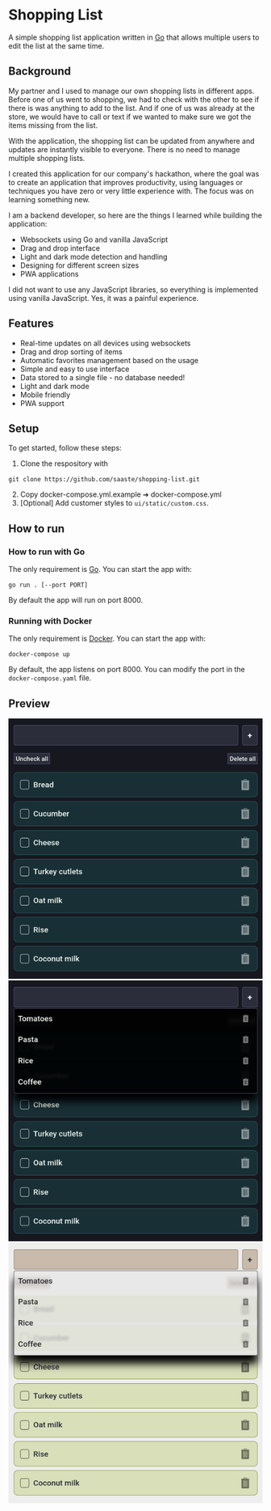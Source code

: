 # Shopping List

A simple shopping list application written in [Go](https://go.dev/) that allows multiple users to edit the list at the same time.

## Background
My partner and I used to manage our own shopping lists in different apps. Before one of us went to shopping, we had to check with the other to see if there is was anything to add to the list. And if one of us was already at the store, we would have to call or text if we wanted to make sure we got the items missing from the list.

With the application, the shopping list can be updated from anywhere and updates are instantly visible to everyone. There is no need to manage multiple shopping lists.

I created this application for our company's hackathon, where the goal was to create an application that improves productivity, using languages or techniques you have zero or very little experience with. The focus was on learning something new.

I am a backend developer, so here are the things I learned while building the application:
- Websockets using Go and vanilla JavaScript
- Drag and drop interface
- Light and dark mode detection and handling
- Designing for different screen sizes
- PWA applications

I did not want to use any JavaScript libraries, so everything is implemented using vanilla JavaScript. Yes, it was a painful experience.

## Features
- Real-time updates on all devices using websockets
- Drag and drop sorting of items
- Automatic favorites management based on the usage
- Simple and easy to use interface
- Data stored to a single file - no database needed!
- Light and dark mode
- Mobile friendly
- PWA support

## Setup
To get started, follow these steps:
1. Clone the respository with
```
git clone https://github.com/saaste/shopping-list.git
```
2. Copy docker-compose.yml.example ➔ docker-compose.yml
3. [Optional] Add customer styles to `ui/static/custom.css`.


## How to run
### How to run with Go
The only requirement is [Go](https://go.dev/). You can start the app with:
```
go run . [--port PORT]
```
By default the app will run on port 8000.

### Running with Docker
The only requirement is [Docker](https://www.docker.com/). You can start the app with:
```
docker-compose up
```
By default, the app listens on port 8000. You can modify the port in the `docker-compose.yaml` file.

## Preview
![Dark mode](docs/dark-mode.png)
![Dark mode with favorites](docs/dark-mode-favorites.png)
![Light mode](docs/light-mode.png)
